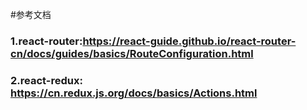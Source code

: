 #参考文档

### 1.react-router:https://react-guide.github.io/react-router-cn/docs/guides/basics/RouteConfiguration.html

### 2.react-redux: https://cn.redux.js.org/docs/basics/Actions.html